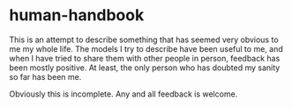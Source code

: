 # human-handbook

This is an attempt to describe something that has seemed very obvious to me my whole life. The models I try to describe have been useful to me, and when I have tried to share them with other people in person, feedback has been mostly positive. At least, the only person who has doubted my sanity so far has been me. 

Obviously this is incomplete. Any and all feedback is welcome. 
